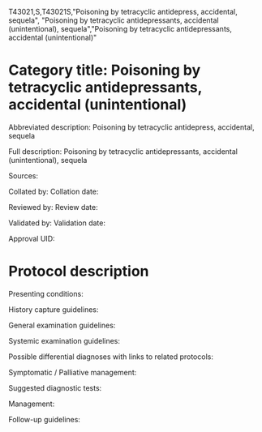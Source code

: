 T43021,S,T43021S,"Poisoning by tetracyclic antidepress, accidental, sequela", "Poisoning by tetracyclic antidepressants, accidental (unintentional), sequela","Poisoning by tetracyclic antidepressants, accidental (unintentional)"
# Category title: Poisoning by tetracyclic antidepressants, accidental (unintentional)

Abbreviated description: Poisoning by tetracyclic antidepress, accidental, sequela

Full description: Poisoning by tetracyclic antidepressants, accidental (unintentional), sequela

Sources:

Collated by:
Collation date:

Reviewed by:
Review date:

Validated by:
Validation date:

Approval UID:

# Protocol description

Presenting conditions:

History capture guidelines:

General examination guidelines:

Systemic examination guidelines:

Possible differential diagnoses with links to related protocols:

Symptomatic / Palliative management:

Suggested diagnostic tests:

Management:

Follow-up guidelines:
